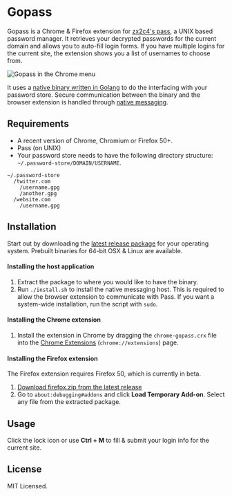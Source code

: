 Gopass
=======

Gopass is a Chrome & Firefox extension for [zx2c4's pass](https://www.passwordstore.org/), a UNIX based password manager. It retrieves your decrypted passwords for the current domain and allows you to auto-fill login forms. If you have multiple logins for the current site, the extension shows you a list of usernames to choose from.

![Gopass in the Chrome menu](https://github.com/dannyvankooten/chrome-gopass/raw/master/assets/example.gif)

It uses a [native binary written in Golang](https://github.com/dannyvankooten/chrome-gopass/blob/master/gopass.go) to do the interfacing with your password store. Secure communication between the binary and the browser extension is handled through [native messaging](https://developer.chrome.com/extensions/nativeMessaging).

## Requirements

- A recent version of Chrome, Chromium or Firefox 50+.
- Pass (on UNIX)
- Your password store needs to have the following directory structure: `~/.password-store/DOMAIN/USERNAME`.

```
~/.password-store
  /twitter.com
    /username.gpg
    /another.gpg
  /website.com
    /username.gpg
```

## Installation

Start out by downloading the [latest release package](https://github.com/dannyvankooten/chrome-gopass/releases) for your operating system. Prebuilt binaries for 64-bit OSX & Linux are available.

#### Installing the host application

1. Extract the package to where you would like to have the binary.
1. Run `./install.sh` to install the native messaging host. This is required to allow the browser extension to communicate with Pass. If you want a system-wide installation, run the script with `sudo`.

#### Installing the Chrome extension

1. Install the extension in Chrome by dragging the `chrome-gopass.crx` file into the [Chrome Extensions](chrome://extensions) (`chrome://extensions`) page.

#### Installing the Firefox extension

The Firefox extension requires Firefox 50, which is currently in beta.

1. [Download firefox.zip from the latest release](https://github.com/dannyvankooten/chrome-gopass/releases)
1. Go to `about:debugging#addons` and click **Load Temporary Add-on**. Select any file from the extracted package.

## Usage

Click the lock icon or use **Ctrl + M** to fill & submit your login info for the current site.

## License

MIT Licensed.
